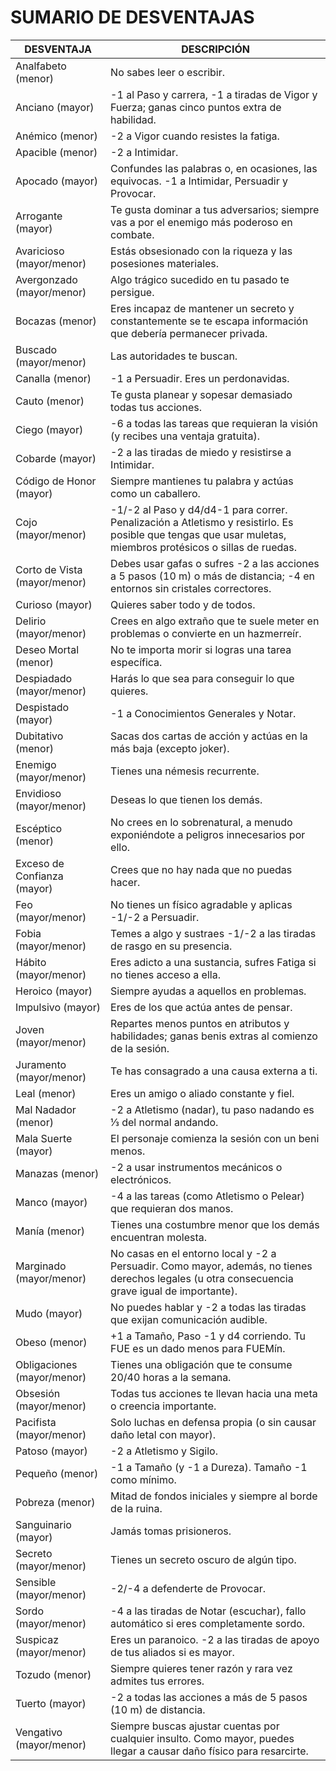 
# SUMARIO DE DESVENTAJAS
  

|DESVENTAJA | DESCRIPCIÓN |
|----|----|
|Analfabeto (menor)| No sabes leer o escribir.|
|Anciano (mayor)| -1 al Paso y carrera, -1 a tiradas de Vigor y Fuerza; ganas cinco puntos extra de habilidad.|
|Anémico (menor)| -2 a Vigor cuando resistes la fatiga.|
|Apacible (menor)| -2 a Intimidar.|
|Apocado (mayor)| Confundes las palabras o, en ocasiones, las equivocas. -1 a Intimidar, Persuadir y Provocar.|
|Arrogante (mayor)| Te gusta dominar a tus adversarios; siempre vas a por el enemigo más poderoso en combate.|
|Avaricioso (mayor/menor)| Estás obsesionado con la riqueza y las posesiones materiales.|
|Avergonzado (mayor/menor)| Algo trágico sucedido en tu pasado te persigue.|
|Bocazas (menor)| Eres incapaz de mantener un secreto y constantemente se te escapa información que debería permanecer privada.|
|Buscado (mayor/menor)| Las autoridades te buscan.|
|Canalla (menor)| -1 a Persuadir. Eres un perdonavidas.|
|Cauto (menor)| Te gusta planear y sopesar demasiado todas tus acciones.|
|Ciego (mayor)| -6 a todas las tareas que requieran la visión (y recibes una ventaja gratuita).|
|Cobarde (mayor)| -2 a las tiradas de miedo y resistirse a Intimidar.|
|Código de Honor (mayor)| Siempre mantienes tu palabra y actúas como un caballero.|
|Cojo (mayor/menor)| -1/-2 al Paso y d4/d4-1 para correr. Penalización a Atletismo y resistirlo. Es posible que tengas que usar muletas, miembros protésicos o sillas de ruedas.|
|Corto de Vista (mayor/menor)| Debes usar gafas o sufres -2 a las acciones a 5 pasos (10 m) o más de distancia; -4 en entornos sin cristales correctores.|
|Curioso (mayor)| Quieres saber todo y de todos.|
|Delirio (mayor/menor)| Crees en algo extraño que te suele meter en problemas o convierte en un hazmerreír.|
|Deseo Mortal (menor)| No te importa morir si logras una tarea específica.|
|Despiadado (mayor/menor)| Harás lo que sea para conseguir lo que quieres.|
|Despistado (mayor)| -1 a Conocimientos Generales y Notar.|
|Dubitativo (menor)| Sacas dos cartas de acción y actúas en la más baja (excepto joker).|
|Enemigo (mayor/menor)| Tienes una némesis recurrente.|
|Envidioso (mayor/menor)| Deseas lo que tienen los demás.|
|Escéptico (menor)| No crees en lo sobrenatural, a menudo exponiéndote a peligros innecesarios por ello.|
|Exceso de Confianza (mayor)| Crees que no hay nada que no puedas hacer.|
|Feo (mayor/menor)| No tienes un físico agradable y aplicas -1/-2 a Persuadir.|
|Fobia (mayor/menor)| Temes a algo y sustraes -1/-2 a las tiradas de rasgo en su presencia.|
|Hábito (mayor/menor)| Eres adicto a una sustancia, sufres Fatiga si no tienes acceso a ella.|
|Heroico (mayor)| Siempre ayudas a aquellos en problemas.|
|Impulsivo (mayor)| Eres de los que actúa antes de pensar.|
|Joven (mayor/menor)| Repartes menos puntos en atributos y habilidades; ganas benis extras al comienzo de la sesión.|
|Juramento (mayor/menor)| Te has consagrado a una causa externa a ti.|
|Leal (menor)| Eres un amigo o aliado constante y fiel.|
|Mal Nadador (menor)| -2 a Atletismo (nadar), tu paso nadando es ⅓ del normal andando.|
|Mala Suerte (mayor)| El personaje comienza la sesión con un beni menos.|
|Manazas (menor)| -2 a usar instrumentos mecánicos o electrónicos.|
|Manco (mayor)| -4 a las tareas (como Atletismo o Pelear) que requieran dos manos.|
|Manía (menor)| Tienes una costumbre menor que los demás encuentran molesta.|
|Marginado (mayor/menor)| No casas en el entorno local y -2 a Persuadir. Como mayor, además, no tienes derechos legales (u otra consecuencia grave igual de importante).|
|Mudo (mayor)| No puedes hablar y -2 a todas las tiradas que exijan comunicación audible.|
|Obeso (menor)| +1 a Tamaño, Paso -1 y d4 corriendo. Tu FUE es un dado menos para FUEMín.|
|Obligaciones (mayor/menor)| Tienes una obligación que te consume 20/40 horas a la semana.|
|Obsesión (mayor/menor)| Todas tus acciones te llevan hacia una meta o creencia importante.|
|Pacifista (mayor/menor)| Solo luchas en defensa propia (o sin causar daño letal con mayor).|
|Patoso (mayor)| -2 a Atletismo y Sigilo.|
|Pequeño (menor)| -1 a Tamaño (y -1 a Dureza). Tamaño -1 como mínimo.|
|Pobreza (menor)| Mitad de fondos iniciales y siempre al borde de la ruina.|
|Sanguinario (mayor)| Jamás tomas prisioneros.|
|Secreto (mayor/menor)| Tienes un secreto oscuro de algún tipo.|
|Sensible (mayor/menor)| -2/-4 a defenderte de Provocar.|
|Sordo (mayor/menor)| -4 a las tiradas de Notar (escuchar), fallo automático si eres completamente sordo.|
|Suspicaz (mayor/menor)| Eres un paranoico. -2 a las tiradas de apoyo de tus aliados si es mayor.|
|Tozudo (menor)| Siempre quieres tener razón y rara vez admites tus errores.|
|Tuerto (mayor)| -2 a todas las acciones a más de 5 pasos (10 m) de distancia.|
|Vengativo (mayor/menor)| Siempre buscas ajustar cuentas por cualquier insulto. Como mayor, puedes llegar a causar daño físico para resarcirte.|